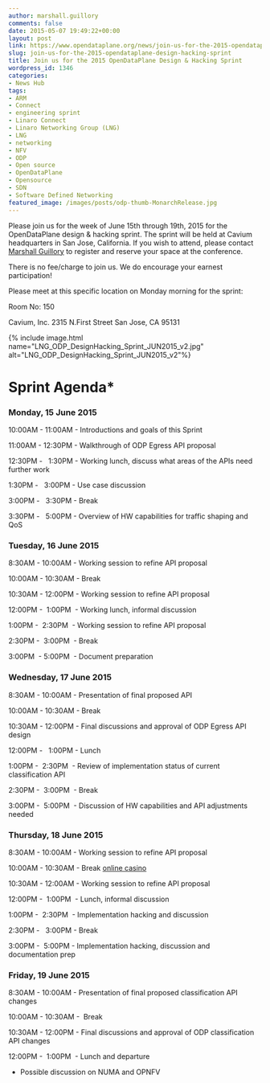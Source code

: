 ```yaml
---
author: marshall.guillory
comments: false
date: 2015-05-07 19:49:22+00:00
layout: post
link: https://www.opendataplane.org/news/join-us-for-the-2015-opendataplane-design-hacking-sprint/
slug: join-us-for-the-2015-opendataplane-design-hacking-sprint
title: Join us for the 2015 OpenDataPlane Design & Hacking Sprint
wordpress_id: 1346
categories:
- News Hub
tags:
- ARM
- Connect
- engineering sprint
- Linaro Connect
- Linaro Networking Group (LNG)
- LNG
- networking
- NFV
- ODP
- Open source
- OpenDataPlane
- Opensource
- SDN
- Software Defined Networking
featured_image: /images/posts/odp-thumb-MonarchRelease.jpg
---
```


Please join us for the week of June 15th through 19th, 2015 for the OpenDataPlane design & hacking sprint. The sprint will be held at Cavium headquarters in San Jose, California. If you wish to attend, please contact [Marshall Guillory](mailto:marshall.guillory@linaro.org) to register and reserve your space at the conference.

There is no fee/charge to join us. We do encourage your earnest participation!

Please meet at this specific location on Monday morning for the sprint:

Room No: 150

Cavium, Inc.
2315 N.First Street
San Jose, CA 95131

{% include image.html name="LNG_ODP_DesignHacking_Sprint_JUN2015_v2.jpg" alt="LNG_ODP_DesignHacking_Sprint_JUN2015_v2"%}

# Sprint Agenda*


### Monday, 15 June 2015


10:00AM - 11:00AM - Introductions and goals of this Sprint

11:00AM - 12:30PM - Walkthrough of ODP Egress API proposal

12:30PM -   1:30PM - Working lunch, discuss what areas of the APIs need further work

1:30PM -   3:00PM - Use case discussion

3:00PM -   3:30PM - Break

3:30PM -   5:00PM - Overview of HW capabilities for traffic shaping and QoS


### Tuesday, 16 June 2015


8:30AM - 10:00AM - Working session to refine API proposal

10:00AM - 10:30AM - Break

10:30AM - 12:00PM - Working session to refine API proposal

12:00PM -  1:00PM  - Working lunch, informal discussion

1:00PM -  2:30PM  - Working session to refine API proposal

2:30PM -  3:00PM  - Break

3:00PM  - 5:00PM  - Document preparation


### Wednesday, 17 June 2015


8:30AM - 10:00AM - Presentation of final proposed API

10:00AM - 10:30AM - Break

10:30AM - 12:00PM - Final discussions and approval of ODP Egress API design

12:00PM -   1:00PM - Lunch

1:00PM -  2:30PM  - Review of implementation status of current classification API

2:30PM -  3:00PM  - Break

3:00PM -  5:00PM  - Discussion of HW capabilities and API adjustments needed


### Thursday, 18 June 2015


8:30AM - 10:00AM - Working session to refine API proposal

10:00AM - 10:30AM - Break [online casino](http://www.nbso.ca/)

10:30AM - 12:00AM - Working session to refine API proposal

12:00PM -  1:00PM  - Lunch, informal discussion

1:00PM -  2:30PM  - Implementation hacking and discussion

2:30PM -   3:00PM - Break

3:00PM -  5:00PM - Implementation hacking, discussion and documentation prep


### Friday, 19 June 2015


8:30AM - 10:00AM - Presentation of final proposed classification API changes

10:00AM - 10:30AM -  Break

10:30AM - 12:00PM - Final discussions and approval of ODP classification API changes

12:00PM -  1:00PM  - Lunch and departure

* Possible discussion on NUMA and OPNFV
